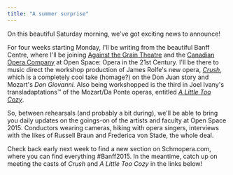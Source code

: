 ```yaml
---
title: "A summer surprise"
---
```


On this beautiful Saturday morning, we've got exciting news to announce! 

For four weeks starting Monday, I'll be writing from the beautiful Banff Centre, where I'll be joining [Against the Grain Theatre](/scene/companies/against-the-grain-theatre/) and the [Canadian Opera Company](/scene/companies/canadian-opera-company/) at Open Space: Opera in the 21st Century. I'll be there to music direct the workshop production of James Rolfe's new opera, [*Crush*](/more-atg-in-banff-2015/), which is a completely cool take (homage?) on the Don Juan story and Mozart's *Don Giovanni*. Also being workshopped is the third in Joel Ivany's transladaptations&trade; of the Mozart/Da Ponte operas, entitled [*A Little Too Cozy*](/atg-in-banff-2015).

So, between rehearsals (and probably a bit during), we'll be able to bring you daily updates on the goings-on of the artists and faculty at Open Space 2015. Conductors wearing cameras, hiking with opera singers, interviews with the likes of Russell Braun and Frederica von Stade, the whole deal.

Check back early next week to find a new section on Schmopera.com, where you can find everything #Banff2015. In the meantime, catch up on meeting the casts of *Crush* and *A Little Too Cozy* in the links below!
